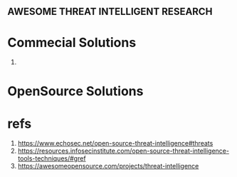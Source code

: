 AWESOME THREAT INTELLIGENT RESEARCH
---

# Commecial Solutions
1. 

# OpenSource Solutions


# refs
1. https://www.echosec.net/open-source-threat-intelligence#threats
2. https://resources.infosecinstitute.com/open-source-threat-intelligence-tools-techniques/#gref
3. https://awesomeopensource.com/projects/threat-intelligence
